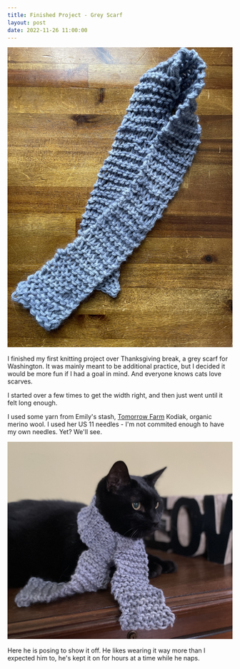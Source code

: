 ```yaml
---
title: Finished Project - Grey Scarf
layout: post
date: 2022-11-26 11:00:00
---
```


<img src="/assets/2022/grey-scarf.jpg" alt="a thin, knit grey scarf" />

I finished my first knitting project over Thanksgiving break,
a grey scarf for Washington. It was mainly meant to be additional
practice, but I decided it would be more fun if I had a goal in mind.
And everyone knows cats love scarves.

I started over a few times to get the width right, and then just went until
it felt long enough.

I used some yarn from Emily's stash, <a href="http://www.tomorrowfarm.net">Tomorrow Farm</a> Kodiak, organic merino wool. I used her US 11 needles - I'm
not commited enough to have my own needles. Yet? We'll see.

<img src="/assets/2022/washington-models-grey-scarf.jpg" alt="a black cat wearing the grey scarf, looking into the distance" />

Here he is posing to show it off. He likes wearing it way more than I
expected him to, he's kept it on for hours at a time while he naps.
